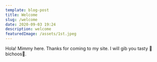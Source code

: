 ```yaml
---
template: blog-post
title: Welcome
slug: /welcome
date: 2020-09-03 19:24
description: welcome
featuredImage: /assets/1st.jpeg
---
```

Hola! Mimmy here. Thanks for coming to my site. I will gib you tasty 🍪bichoos🍪. 



